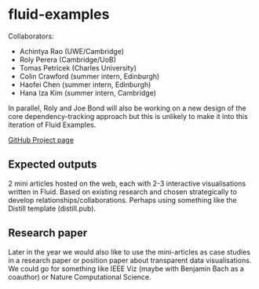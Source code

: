 # fluid-examples

Collaborators:
- Achintya Rao (UWE/Cambridge)
- Roly Perera (Cambridge/UoB)
- Tomas Petricek (Charles University)
- Colin Crawford (summer intern, Edinburgh)
- Haofei Chen (summer intern, Edinburgh)
- Hana Iza Kim (summer intern, Cambridge)

In parallel, Roly and Joe Bond will also be working on a new design of the core dependency-tracking approach but this is unlikely to make it into this iteration of Fluid Examples.

[GitHub Project page](https://github.com/orgs/explorable-viz/projects/7/views/1)

## Expected outputs

2 mini articles hosted on the web, each with 2-3 interactive visualisations written in Fluid. Based on existing research and chosen strategically to develop relationships/collaborations. Perhaps using something like the Distill template (distill.pub).

## Research paper

Later in the year we would also like to use the mini-articles as case studies in a research paper or position paper about transparent data visualisations. We could go for something like IEEE Viz (maybe with Benjamin Bach as a coauthor) or Nature Computational Science.
